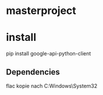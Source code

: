 # masterproject


# install
pip install google-api-python-client



## Dependencies
flac 
kopie nach C:Windows\System32